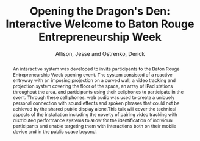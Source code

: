---
title: "Opening the Dragon's Den: Interactive Welcome to Baton Rouge Entrepreneurship Week"
abstract: "An interactive system was developed to invite participants to the Baton Rouge Entrepreneurship Week opening event. The system consisted of a reactive entryway with an imposing projection on a curved wall, a video tracking and projection system covering the floor of the space, an array of iPad stations throughout the area, and participants using their cellphones to participate in the event. Through these cell phones, web audio was used to create a uniquely personal connection with sound effects and spoken phrases that could not be achieved by the shared public display alone.This talk will cover the technical aspects of the installation including the novelty of pairing video tracking with distributed performance systems to allow for the identification of individual participants and enable targeting them with interactions both on their mobile device and in the public space beyond."
address: "Trondheim, Norway"
booktitle: "Proceedings of the International Web Audio Conference"
editor: "Xambó, Anna and Martín, Sara R. and Roma, Gerard"
month: "December"
publisher: "NTNU"
series: "WAC '19"
pages: "117--118"
ID: "62"
author: "Allison, Jesse and Ostrenko, Derick"
webAuthor: "Jesse Allison, Derick Ostrenko"
track: "Talk"
year: "2019"
tags: year2019
media: https://youtu.be/vxz0mjFCsqs
pdflink: "/_data/papers/pdf/2019/2019_62.pdf"
ISSN: "2663-5844"
---